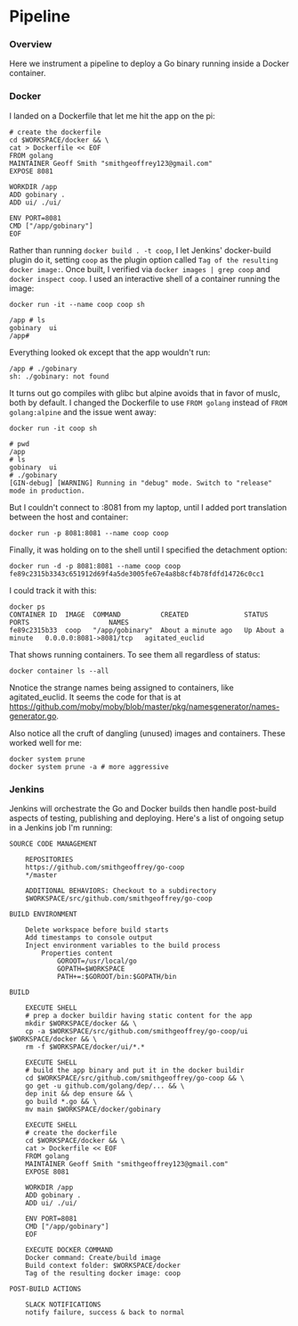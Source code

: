 # Pipeline

### Overview

Here we instrument a pipeline to deploy a Go binary running inside a Docker container.

### Docker

I landed on a Dockerfile that let me hit the app on the pi:

    # create the dockerfile
    cd $WORKSPACE/docker && \
    cat > Dockerfile << EOF
    FROM golang
    MAINTAINER Geoff Smith "smithgeoffrey123@gmail.com"
    EXPOSE 8081
    
    WORKDIR /app
    ADD gobinary .
    ADD ui/ ./ui/
    
    ENV PORT=8081
    CMD ["/app/gobinary"]
    EOF

Rather than running `docker build . -t coop`, I let Jenkins' docker-build plugin do it, setting `coop` as the plugin option called `Tag of the resulting docker image:`. Once built, I verified via `docker images | grep coop` and `docker inspect coop`.  I used an interactive shell of a container running the image:
 
    docker run -it --name coop coop sh

    /app # ls
    gobinary  ui
    /app#

Everything looked ok except that the app wouldn't run:

    /app # ./gobinary 
    sh: ./gobinary: not found

It turns out go compiles with glibc but alpine avoids that in favor of muslc, both by default.  I changed the Dockerfile to use `FROM golang` instead of `FROM golang:alpine` and the issue went away:

    docker run -it coop sh

    # pwd
    /app
    # ls
    gobinary  ui
    # ./gobinary
    [GIN-debug] [WARNING] Running in "debug" mode. Switch to "release" mode in production.
  
But I couldn't connect to <pi ip>:8081 from my laptop, until I added port translation between the host and container:
 
    docker run -p 8081:8081 --name coop coop

Finally, it was holding on to the shell until I specified the detachment option:

    docker run -d -p 8081:8081 --name coop coop
    fe89c2315b3343c651912d69f4a5de3005fe67e4a8b8cf4b78fdfd14726c0cc1

I could track it with this:

    docker ps 
    CONTAINER ID  IMAGE  COMMAND          CREATED              STATUS              PORTS                    NAMES
    fe89c2315b33  coop   "/app/gobinary"  About a minute ago   Up About a minute   0.0.0.0:8081->8081/tcp   agitated_euclid

That shows running containers.  To see them all regardless of status:

    docker container ls --all

Nnotice the strange names being assigned to containers, like agitated_euclid.  It seems the code for that is at https://github.com/moby/moby/blob/master/pkg/namesgenerator/names-generator.go.

Also notice all the cruft of dangling (unused) images and containers.  These worked well for me:

    docker system prune
    docker system prune -a # more aggressive

### Jenkins

Jenkins will orchestrate the Go and Docker builds then handle post-build aspects of testing, publishing and deploying.  Here's a list of ongoing setup in a Jenkins job I'm running:

    SOURCE CODE MANAGEMENT
        
        REPOSITORIES
        https://github.com/smithgeoffrey/go-coop
        */master
        
        ADDITIONAL BEHAVIORS: Checkout to a subdirectory
        $WORKSPACE/src/github.com/smithgeoffrey/go-coop
        
    BUILD ENVIRONMENT
    
        Delete workspace before build starts
        Add timestamps to console output
        Inject environment variables to the build process
            Properties content
                GOROOT=/usr/local/go
                GOPATH=$WORKSPACE
                PATH+=:$GOROOT/bin:$GOPATH/bin
    
    BUILD
        
        EXECUTE SHELL
        # prep a docker buildir having static content for the app
        mkdir $WORKSPACE/docker && \
        cp -a $WORKSPACE/src/github.com/smithgeoffrey/go-coop/ui $WORKSPACE/docker && \
        rm -f $WORKSPACE/docker/ui/*.*

        EXECUTE SHELL
        # build the app binary and put it in the docker buildir
        cd $WORKSPACE/src/github.com/smithgeoffrey/go-coop && \
        go get -u github.com/golang/dep/... && \
        dep init && dep ensure && \
        go build *.go && \
        mv main $WORKSPACE/docker/gobinary
    
        EXECUTE SHELL
        # create the dockerfile
        cd $WORKSPACE/docker && \
        cat > Dockerfile << EOF
        FROM golang
        MAINTAINER Geoff Smith "smithgeoffrey123@gmail.com"
        EXPOSE 8081
        
        WORKDIR /app
        ADD gobinary .
        ADD ui/ ./ui/
        
        ENV PORT=8081
        CMD ["/app/gobinary"]
        EOF
    
        EXECUTE DOCKER COMMAND
        Docker command: Create/build image
        Build context folder: $WORKSPACE/docker
        Tag of the resulting docker image: coop
            
    POST-BUILD ACTIONS
        
        SLACK NOTIFICATIONS
        notify failure, success & back to normal